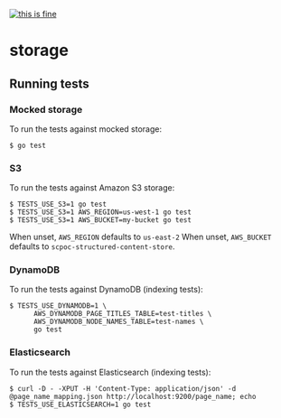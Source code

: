 [![this is fine](https://img.shields.io/badge/Dev%20status-Works%20For%20Me-red.svg)](../../docs/Status.md#works-for-me)

# storage

## Running tests

### Mocked storage

To run the tests against mocked storage:

    $ go test

### S3

To run the tests against Amazon S3 storage:

    $ TESTS_USE_S3=1 go test
    $ TESTS_USE_S3=1 AWS_REGION=us-west-1 go test
    $ TESTS_USE_S3=1 AWS_BUCKET=my-bucket go test

When unset, `AWS_REGION` defaults to `us-east-2`
When unset, `AWS_BUCKET` defaults to `scpoc-structured-content-store`.

### DynamoDB

To run the tests against DynamoDB (indexing tests):

    $ TESTS_USE_DYNAMODB=1 \
          AWS_DYNAMODB_PAGE_TITLES_TABLE=test-titles \
          AWS_DYNAMODB_NODE_NAMES_TABLE=test-names \
          go test

### Elasticsearch

To run the tests against Elasticsearch (indexing tests):

    $ curl -D - -XPUT -H 'Content-Type: application/json' -d @page_name_mapping.json http://localhost:9200/page_name; echo
    $ TESTS_USE_ELASTICSEARCH=1 go test
